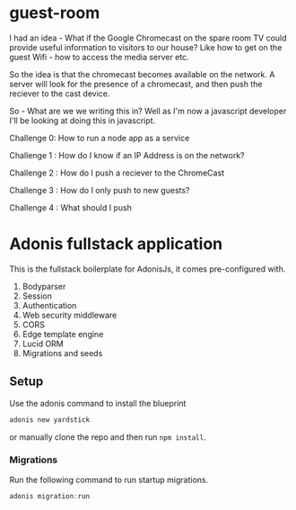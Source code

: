 # guest-room
I had an idea - What if the Google Chromecast on the spare room TV could provide useful information to visitors to our house? Like how to get on the guest Wifi - how to access the media server etc.

So the idea is that the chromecast becomes available on the network.  A server will look for the presence of a chromecast, and then push the reciever to the cast device.

So - What are we we writing this in?
Well as I'm now a javascript developer I'll be looking at doing this in javascript.

Challenge 0: How to run a node app as a service

Challenge 1 : How do I know if an IP Address is on the network?

Challenge 2 : How do I push a reciever to the ChromeCast

Challenge 3 : How do I only push to new guests?

Challenge 4 : What should I push

# Adonis fullstack application

This is the fullstack boilerplate for AdonisJs, it comes pre-configured with.

1. Bodyparser
2. Session
3. Authentication
4. Web security middleware
5. CORS
6. Edge template engine
7. Lucid ORM
8. Migrations and seeds

## Setup

Use the adonis command to install the blueprint

```bash
adonis new yardstick
```

or manually clone the repo and then run `npm install`.


### Migrations

Run the following command to run startup migrations.

```js
adonis migration:run
```
